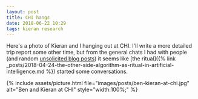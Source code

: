 ```yaml
---
layout: post
title: CHI hangs
date: 2018-06-22 10:29
tags: kieran research
---
```


Here's a photo of Kieran and I hanging out at CHI. I'll write a more detailed
trip report some other time, but from the general chats I had with people (and
random
[unsolicited blog posts](https://eagereyes.org/blog/2018/seven-visualization-talks-that-terrified-me-at-chi))
it seems like [the ritual]({% link
_posts/2018-04-24-the-other-side-algorithm-as-ritual-in-artificial-intelligence.md
%}) started some conversations.

{% include assets/picture.html file="images/posts/ben-kieran-at-chi.jpg" alt="Ben and Kieran at CHI" style="width:100%;" %}
